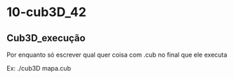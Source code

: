 # 10-cub3D_42

## Cub3D_execução

Por enquanto só escrever qual quer coisa com .cub no final que ele executa

Ex: ./cub3D mapa.cub

